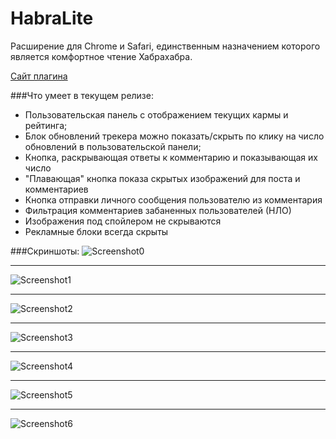 # HabraLite
Расширение для Chrome и Safari, единственным назначением которого является комфортное чтение Хабрахабра.

<a href="http://lite.glebcha.ru">Сайт плагина</a>

###Что умеет в текущем релизе:

* Пользовательская панель с отображением текущих кармы и рейтинга;
* Блок обновлений трекера можно показать/скрыть по клику на число обновлений в пользовательской панели;
* Кнопка, раскрывающая ответы к комментарию и показывающая их число
* "Плавающая" кнопка показа скрытых изображений для поста и комментариев
* Кнопка отправки личного сообщения пользователю из комментария
* Фильтрация комментариев забаненных пользователей (НЛО)
* Изображения под спойлером не скрываются
* Рекламные блоки всегда скрыты

###Скриншоты:
![Screenshot0](http://lite.glebcha.ru/img/tracker.png "обновления трекера")
* * *
![Screenshot1](http://lite.glebcha.ru/img/userbar.png "юзербар")
* * *
![Screenshot2](http://lite.glebcha.ru/img/pm.png "отправка личного сообщения")
* * *
![Screenshot3](http://lite.glebcha.ru/img/wascomments.png "комментарии - до")
* * *
![Screenshot4](http://lite.glebcha.ru/img/iscomments.png "комментарии - после")
* * *
![Screenshot5](http://lite.glebcha.ru/img/wasimg.png "изображения - до")
* * *
![Screenshot6](http://lite.glebcha.ru/img/isimg.png "изображения - после")

